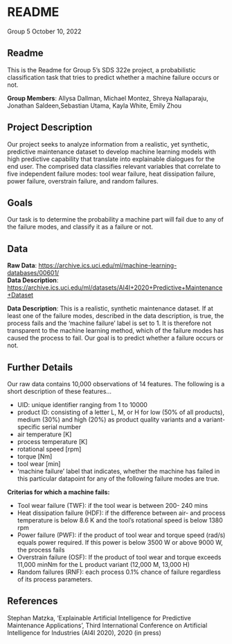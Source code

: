 README
================
Group 5
October 10, 2022

## Readme

This is the Readme for Group 5’s SDS 322e project, a probabilistic
classification task that tries to predict whether a machine failure
occurs or not.

**Group Members**: Allysa Dallman, Michael Montez, Shreya Nallaparaju,
Jonathan Saldeen,Sebastian Utama, Kayla White, Emily Zhou

## **Project Description**

Our project seeks to analyze information from a realistic, yet
synthetic, predictive maintenance dataset to develop machine learning
models with high predictive capability that translate into explainable
dialogues for the end user. The comprised data classifies relevant
variables that correlate to five independent failure modes: tool wear
failure, heat dissipation failure, power failure, overstrain failure,
and random failures.

## **Goals**

Our task is to determine the probability a machine part will fail due to
any of the failure modes, and classify it as a failure or not.

## **Data**

**Raw Data**:
<https://archive.ics.uci.edu/ml/machine-learning-databases/00601/>  
**Data Description**:
<https://archive.ics.uci.edu/ml/datasets/AI4I+2020+Predictive+Maintenance+Dataset>

**Data Description**: This is a realistic, synthetic maintenance
dataset. If at least one of the failure modes, described in the data
description, is true, the process fails and the ‘machine failure’ label
is set to 1. It is therefore not transparent to the machine learning
method, which of the failure modes has caused the process to fail. Our
goal is to predict whether a failure occurs or not.

## Further Details

Our raw data contains 10,000 observations of 14 features. The following
is a short description of these features…  
- UID: unique identifier ranging from 1 to 10000  
- product ID: consisting of a letter L, M, or H for low (50% of all
products), medium (30%) and high (20%) as product quality variants and a
variant-specific serial number  
- air temperature \[K\]  
- process temperature \[K\]  
- rotational speed \[rpm\]  
- torque \[Nm\]  
- tool wear \[min\]  
- ‘machine failure’ label that indicates, whether the machine has failed
in this particular datapoint for any of the following failure modes are
true.

**Criterias for which a machine fails:**  
- Tool wear failure (TWF): if the tool wear is between 200- 240 mins  
- Heat dissipation failure (HDF): if the difference between air- and
process temperature is below 8.6 K and the tool’s rotational speed is
below 1380 rpm  
- Power failure (PWF): if the product of tool wear and torque speed
(rad/s) equals power required. If this power is below 3500 W or above
9000 W, the process fails  
- Overstrain failure (OSF): If the product of tool wear and torque
exceeds 11,000 minNm for the L product variant (12,000 M, 13,000 H)  
- Random failures (RNF): each process 0.1% chance of failure regardless
of its process parameters.

## **References**

Stephan Matzka, ‘Explainable Artificial Intelligence for Predictive
Maintenance Applications’, Third International Conference on Artificial
Intelligence for Industries (AI4I 2020), 2020 (in press)

